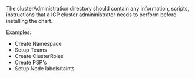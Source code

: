 The clusterAdministration directory should contain any information, scripts, instructions that a ICP cluster admininistrator needs to perform before installing the chart.

Examples:
- Create Namespace
- Setup Teams
- Create ClusterRoles
- Create PSP's
- Setup Node labels/taints
